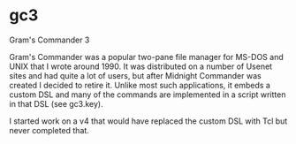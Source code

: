 # gc3
Gram's Commander 3

Gram's Commander was a popular two-pane file manager for MS-DOS and UNIX that I wrote around 1990. It was distributed on a number of Usenet sites and had quite a lot of users, but after Midnight Commander was created I decided to retire it. Unlike most such applications, it embeds a custom DSL and many of the commands are implemented in a script written in that DSL (see gc3.key).

I started work on a v4 that would have replaced the custom DSL with Tcl but never completed that.

